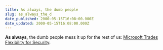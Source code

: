 ```yaml
---
title: As always, the dumb people
slug: as_always_the_d
date_published: 2000-05-15T16:08:00.000Z
date_updated: 2000-05-15T16:08:00.000Z
---
```


**As always**, the dumb people mess it up for the rest of us: [Microsoft Trades Flexibility for Security](http://www.businessweek.com/bwdaily/dnflash/may2000/nf00515d.htm?scriptFramed).
